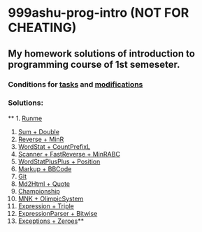 # 999ashu-prog-intro **(NOT FOR CHEATING)**
## My homework solutions of introduction to programming course of 1st semeseter.
### Conditions for [tasks](https://github.com/999ashu/999ashu-prog-intro/blob/master/conditions/prog-intro-2023-conditions.pdf/) and [modifications](https://github.com/999ashu/999ashu-prog-intro/blob/master/conditions/prog-intro-2023-tests/README.md/)
### Solutions:
** 1. [Runme](https://github.com/999ashu/999ashu-prog-intro/tree/master/HW1-runme/)
 1. [Sum + Double](https://github.com/999ashu/999ashu-prog-intro/tree/master/HW2-sum/)
 1. [Reverse + MinR](https://github.com/999ashu/999ashu-prog-intro/tree/master/HW3-reverse/)
 1. [WordStat + CountPrefixL](https://github.com/999ashu/999ashu-prog-intro/tree/master/HW4-wordstat/)
 1. [Scanner + FastReverse + MinRABC](https://github.com/999ashu/999ashu-prog-intro/tree/master/HW5-scanner/)
 1. [WordStatPlusPlus + Position](https://github.com/999ashu/999ashu-prog-intro/tree/master/HW6-wspp/)
 1. [Markup + BBCode](https://github.com/999ashu/999ashu-prog-intro/tree/master/HW7-markup/)
 1. [Git](https://github.com/999ashu/999ashu-prog-intro/blob/master/conditions/prog-intro-2023-conditions.pdf/)
 1. [Md2Html + Quote](https://github.com/999ashu/999ashu-prog-intro/tree/master/HW9-md2html/)
 1. [Championship](https://github.com/999ashu/999ashu-prog-intro/tree/master/HW10-championship/)
 1. [MNK + OlimpicSystem](https://github.com/999ashu/999ashu-prog-intro/tree/master/HW11-mnk/)
 1. [Expression + Triple](https://github.com/999ashu/999ashu-prog-intro/tree/master/HW12-14-exceptions/expression/)
 1. [ExpressionParser + Bitwise](https://github.com/999ashu/999ashu-prog-intro/tree/master/HW12-14-exceptions/expression/parser/)
 1. [Exceptions + Zeroes](https://github.com/999ashu/999ashu-prog-intro/tree/master/HW12-14-exceptions/expression/exceptions)**

